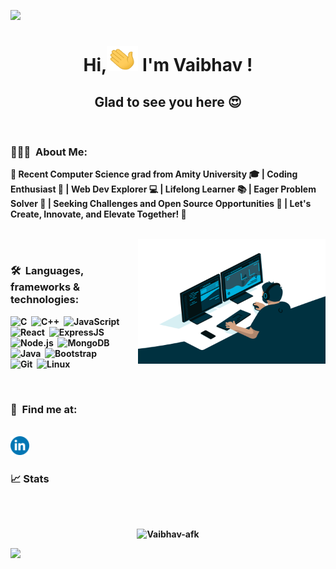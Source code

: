 ![](https://raw.githubusercontent.com/halfrost/halfrost/master/icons/header_.png)

<h1 align="center"><strong>Hi,<img src="wave.gif" alt="hi"  width=50 height=40 />  I'm Vaibhav ! <strong/></h1>
<h2 align="center">Glad to see you here 😍</h2>
<br>

### 👨🏻‍💻 &nbsp;About Me:

🚀 Recent Computer Science grad from Amity University 🎓 | Coding Enthusiast 🌟 | Web Dev Explorer 💻 | Lifelong Learner 📚 | Eager Problem Solver 🚀 | Seeking Challenges and Open Source Opportunities 🌟 | Let's Create, Innovate, and Elevate Together! 🚀

<br/>
<img align="right" alt="GIF" src="pics/code.gif?raw=true" width="300" height="200" />

<br />

### 🛠 &nbsp;Languages, frameworks & technologies:

![C](https://img.shields.io/badge/-C-05122A?style=flat&logo=C&logoColor=A8B9CC)&nbsp;
![C++](https://img.shields.io/badge/-C++-05122A?style=flat&logo=C%2B%2B&logoColor=00599C)&nbsp;
![JavaScript](https://img.shields.io/badge/-JavaScript-05122A?style=flat&logo=javascript)&nbsp;
![React](https://img.shields.io/badge/-React-05122A?style=flat&logo=react)&nbsp;
![ExpressJS](https://img.shields.io/badge/-Express-05122A?style=flat&logo=express)&nbsp;
![Node.js](https://img.shields.io/badge/-Node.js-05122A?style=flat&logo=node.js)&nbsp;
![MongoDB](https://img.shields.io/badge/-MongoDB-05122A?style=flat&logo=mongodb)&nbsp;
![Java](https://img.shields.io/badge/-Java-05122A?style=flat&logo=java&logoColor=FFFF00)&nbsp;
![Bootstrap](https://img.shields.io/badge/-Bootstrap-05122A?style=flat&logo=bootstrap&logoColor=563D7C)\
![Git](https://img.shields.io/badge/-Git-05122A?style=flat&logo=git)&nbsp;
![Linux](https://img.shields.io/badge/-Linux-05122A?style=flat&logo=linux)&nbsp;

<br />

### 🤝 &nbsp;Find me at:
<br/>
<a href="https://www.linkedin.com/in/truevaibhav/" target="_blank">
  <img align="left" alt="Vaibhav | LinkedIN" width="30px" src="icons/linkedin.svg" />
</a>

<br />
<br/>

### 📈 Stats
<br/>
<br />

<p align="center"> <img src="https://github-readme-stats.vercel.app/api?username=Vaibhav-afk&count_private=true&theme=radical&show_icons=true" alt="Vaibhav-afk" />


![](https://raw.githubusercontent.com/Subhampreet/Subhampreet/master/media/footer.png)
